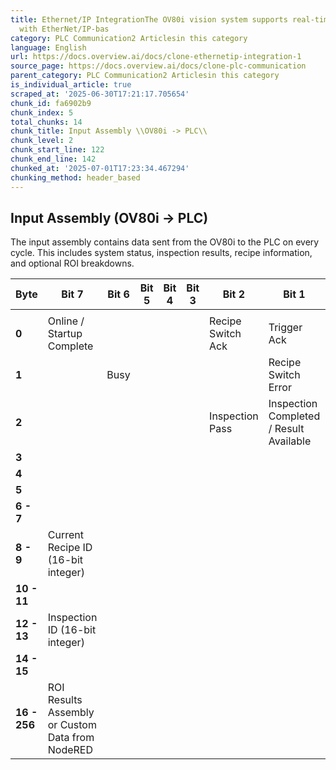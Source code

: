 ```yaml
---
title: Ethernet/IP IntegrationThe OV80i vision system supports real-time communication
  with EtherNet/IP-bas
category: PLC Communication2 Articlesin this category
language: English
url: https://docs.overview.ai/docs/clone-ethernetip-integration-1
source_page: https://docs.overview.ai/docs/clone-plc-communication
parent_category: PLC Communication2 Articlesin this category
is_individual_article: true
scraped_at: '2025-06-30T17:21:17.705654'
chunk_id: fa6902b9
chunk_index: 5
total_chunks: 14
chunk_title: Input Assembly \\OV80i -> PLC\\
chunk_level: 2
chunk_start_line: 122
chunk_end_line: 142
chunked_at: '2025-07-01T17:23:34.467294'
chunking_method: header_based
---
```


## **Input Assembly \(OV80i → PLC\)**

The input assembly contains data sent from the OV80i to the PLC on every cycle. This includes system status, inspection results, recipe information, and optional ROI breakdowns.

**Byte**| **Bit 7**| **Bit 6**| **Bit 5**| **Bit 4**| **Bit 3**| **Bit 2**| **Bit 1**| **Bit 0**  
---|---|---|---|---|---|---|---|---  
| | | | | | | |   
**0**|  Online / Startup Complete| | | | | Recipe Switch Ack| Trigger Ack| Trigger Ready  
**1**| |  Busy| | | | | Recipe Switch Error| Trigger Error  
**2**| | | | | |  Inspection Pass| Inspection Completed / Result Available| Exposure Complete  
**3**| | | | | | | |   
**4**| | | | | | | |   
**5**| | | | | | | |   
**6 - 7**| | | | | | | |   
**8 - 9**|  Current Recipe ID \(16-bit integer\)  
**10 - 11**| | | | | | | |   
**12 - 13**|  Inspection ID \(16-bit integer\)  
**14 - 15**| | | | | | | |   
**16 - 256**|  ROI Results Assembly or Custom Data from NodeRED  
  
